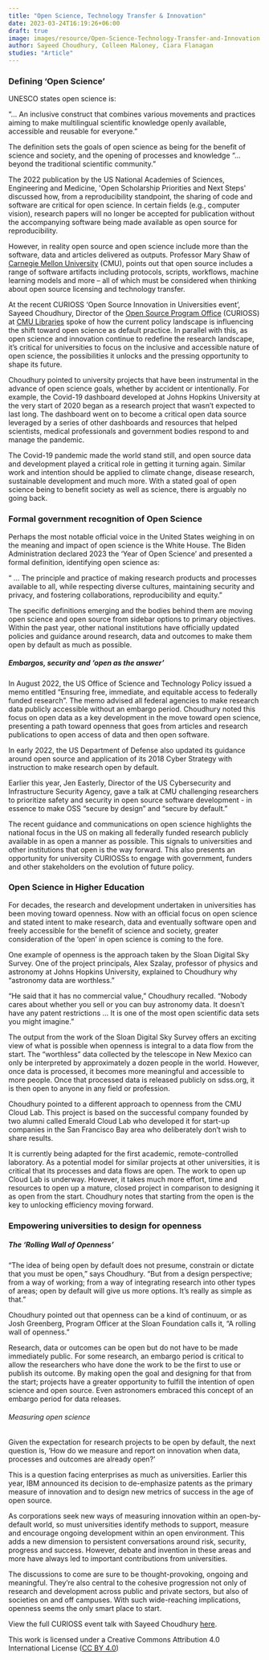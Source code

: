 ```yaml
---
title: "Open Science, Technology Transfer & Innovation"
date: 2023-03-24T16:19:26+06:00
draft: true
image: images/resource/Open-Science-Technology-Transfer-and-Innovation.png
author: Sayeed Choudhury, Colleen Maloney, Ciara Flanagan
studies: "Article"
---
```



### Defining ‘Open Science’

UNESCO states open science is:

“... An inclusive construct that combines various movements and practices aiming to make multilingual scientific knowledge openly available, accessible and reusable for everyone.”

The definition sets the goals of open science as being for the benefit of science and society, and the opening of processes and knowledge “... beyond the traditional scientific community.”

The 2022 publication by the US National Academies of Sciences, Engineering and Medicine, 'Open Scholarship Priorities and Next Steps' discussed how, from a reproducibility standpoint, the sharing of code and software are critical for open science. In certain fields (e.g., computer vision), research papers will no longer be accepted for publication without the accompanying software being made available as open source for reproducibility.

However, in reality open source and open science include more than the software, data and articles delivered as outputs. Professor Mary Shaw of [Carnegie Mellon University](https://www.cmu.edu/) (CMU), points out that open source includes a range of software artifacts including protocols, scripts, workflows, machine learning models and more – all of which must be considered when thinking about open source licensing and technology transfer.

At the recent CURIOSS ‘Open Source Innovation in Universities event’, Sayeed Choudhury, Director of the [Open Source Program Office](https://www.library.cmu.edu/service/CURIOSS) (CURIOSS) at [CMU Libraries](https://www.library.cmu.edu/) spoke of how the current policy landscape is influencing the shift toward open science as default practice. In parallel with this, as open science and innovation continue to redefine the research landscape, it’s critical for universities to focus on the inclusive and accessible nature of open science, the possibilities it unlocks and the pressing opportunity to shape its future.

Choudhury pointed to university projects that have been instrumental in the advance of open science goals, whether by accident or intentionally. For example, the Covid-19 dashboard developed at Johns Hopkins University at the very start of 2020 began as a research project that wasn’t expected to last long. The dashboard went on to become a critical open data source leveraged by a series of other dashboards and resources that helped scientists, medical professionals and government bodies respond to and manage the pandemic. 

The Covid-19 pandemic made the world stand still, and open source data and development played a critical role in getting it turning again. Similar work and intention should be applied to climate change, disease research, sustainable development and much more. With a stated goal of open science being to benefit society as well as science, there is arguably no going back.

### Formal government recognition of Open Science

Perhaps the most notable official voice in the United States weighing in on the meaning and impact of open science is the White House. The Biden Administration declared 2023 the ‘Year of Open Science’ and presented a formal definition, identifying open science as:

“ … The principle and practice of making research products and processes available to all, while respecting diverse cultures, maintaining security and privacy, and fostering collaborations, reproducibility and equity.”

The specific definitions emerging and the bodies behind them are moving open science and open source from sidebar options to primary objectives. Within the past year, other national institutions have officially updated policies and guidance around research, data and outcomes to make them open by default as much as possible. 

##### Embargos, security and ‘open as the answer’

In August 2022, the US Office of Science and Technology Policy issued a memo entitled “Ensuring free, immediate, and equitable access to federally funded research”. The memo advised all federal agencies to make research data publicly accessible without an embargo period. Choudhury noted this focus on open data as a key development in the move toward open science, presenting a path toward openness that goes from articles and research publications to open access of data and then open software.

In early 2022, the US Department of Defense also updated its guidance around open source and application of its 2018 Cyber Strategy with instruction to make research open by default. 

Earlier this year, Jen Easterly, Director of the US Cybersecurity and Infrastructure Security Agency, gave a talk at CMU challenging researchers to prioritize safety and security in open source software development - in essence to make OSS “secure by design” and “secure by default.” 

The recent guidance and communications on open science highlights the national focus in the US on making all federally funded research publicly available in as open a manner as possible. This signals to universities and other institutions that open is the way forward. This also presents an opportunity for university CURIOSSs to engage with government, funders and other stakeholders on the evolution of future policy.

### Open Science in Higher Education

For decades, the research and development undertaken in universities has been moving toward openness. Now with an official focus on open science and stated intent to make research, data and eventually software open and freely accessible for the benefit of science and society, greater consideration of the ‘open’ in open science is coming to the fore.

One example of openness is the approach taken by the Sloan Digital Sky Survey. One of the project principals, Alex Szalay, professor of physics and astronomy at Johns Hopkins University, explained to Choudhury why “astronomy data are worthless.” 

“He said that it has no commercial value,” Choudhury recalled. “Nobody cares about whether you sell or you can buy astronomy data. It doesn't have any patent restrictions … It is one of the most open scientific data sets you might imagine.”

The output from the work of the Sloan Digital Sky Survey offers an exciting view of what is possible when openness is integral to a data flow from the start. The “worthless” data collected by the telescope in New Mexico can only be interpreted by approximately a dozen people in the world. However, once data is processed, it becomes more meaningful and accessible to more people. Once that processed data is released publicly on sdss.org, it is then open to anyone in any field or profession.

Choudhury pointed to a different approach to openness from the CMU Cloud Lab. This project is based on the successful company founded by two alumni called Emerald Cloud Lab who developed it for start-up companies in the San Francisco Bay area who deliberately don’t wish to share results. 

It is currently being adapted for the first academic, remote-controlled laboratory. As a potential model for similar projects at other universities, it is critical that its processes and data flows are open. The work to open up Cloud Lab is underway. However, it takes much more effort, time and resources to open up a mature, closed project in comparison to designing it as open from the start. Choudhury notes that starting from the open is the key to unlocking efficiency moving forward.

### Empowering universities to design for openness

##### The ‘Rolling Wall of Openness’

“The idea of being open by default does not presume, constrain or dictate that you must be open,” says Choudhury. “But from a design perspective; from a way of working; from a way of integrating research into other types of areas; open by default will give us more options. It’s really as simple as that.”

Choudhury pointed out that openness can be a kind of continuum, or as Josh Greenberg, Program Officer at the Sloan Foundation calls it, “A rolling wall of openness.” 

Research, data or outcomes can be open but do not have to be made immediately public. For some research, an embargo period is critical to allow the researchers who have done the work to be the first to use or publish its outcome. By making open the goal and designing for that from the start; projects have a greater opportunity to fulfill the intention of open science and open source. Even astronomers embraced this concept of an embargo period for data releases.

###### Measuring open science

Given the expectation for research projects to be open by default, the next question is, ‘How do we measure and report on innovation when data, processes and outcomes are already open?’

This is a question facing enterprises as much as universities. Earlier this year, IBM announced its decision to de-emphasize patents as the primary measure of innovation and to design new metrics of success in the age of open source. 

As corporations seek new ways of measuring innovation within an open-by-default world, so must universities identify methods to support, measure and encourage ongoing development within an open environment. This adds a new dimension to persistent conversations around risk, security, progress and success. However, debate and invention in these areas and more have always led to important contributions from universities. 

The discussions to come are sure to be thought-provoking, ongoing and meaningful. They’re also central to the cohesive progression not only of research and development across public and private sectors, but also of societies on and off campuses. With such wide-reaching implications, openness seems the only smart place to start.

View the full CURIOSS event talk with Sayeed Choudhury [here](https://www.youtube.com/watch?v=qUEEo8tBmYc).

This work is licensed under a Creative Commons Attribution 4.0 International License ([CC BY 4.0](https://creativecommons.org/licenses/by/4.0/))